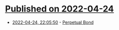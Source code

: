 # [Published on 2022-04-24](index.md)

* [2022-04-24, 22:05:50](https://news.ycombinator.com/item?id=31148754) - [Perpetual Bond](https://en.wikipedia.org/wiki/Perpetual_bond)
